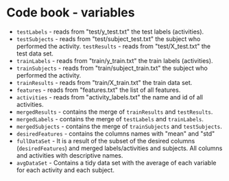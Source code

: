 # Code book - variables

* `testLabels` - reads from "test/y_test.txt" the test labels (activities).
* `testSubjects` - reads from "test/subject_test.txt" the subject who performed the activity.
 `testResults` - reads from "test/X_test.txt" the test data set.
* `trainLabels` - reads from "train/y_train.txt" the train labels (activities).
* `trainSubjects` - reads from "train/subject_train.txt" the subject who performed the activity.
* `trainResults` - reads from "train/X_train.txt" the train data set. 
* `features` - reads from "features.txt" the list of all features.
* `activities` - reads from "activity_labels.txt" the name and id of all activities.
* `mergedResults` - contains the merge of `trainResults` and `testResults`.
* `mergedLabels` - contains the merge of `testLabels` and `trainLabels`.
* `mergedSubjects` - contains the merge of `trainSubjects` and `testSubjects`.
* `desiredFeatures` - contains the columns names with "mean" and "std"
* `fullDataSet` - It is a result of the subset of the desired columns (`desiredFeatures`) and merged labels/activities and subjects. All columns and activities with descriptive names.
* `avgDataSet` - Contains a tidy data set with the average of each variable for each activity and each subject.
